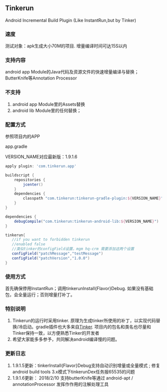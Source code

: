 ## Tinkerun
Android Incremental Build Plugin (Like InstantRun,but by Tinker)

### 速度
测试对象：apk生成大小70M的项目. 增量编译时间可达15S以内

### 支持内容
android app Module的Java代码及资源文件的快速增量编译与替换；
ButterKnife等Annotation Processor

### 不支持
1. android app Module里的Assets替换
2. android lib Module里的任何替换；

### 配置方式
参照项目内的APP

app.gradle  

VERSION_NAME对应最新版：1.9.1.6

```gradle
apply plugin: 'com.tinkerun.app'

buildscript {
    repositories {
        jcenter()
    }
    dependencies {
        classpath "com.tinkerun:tinkerun-gradle-plugin:${VERSION_NAME}"
    }
}

dependencies {
    debugCompile("com.tinkerun:tinkerun-android-lib:${VERSION_NAME}")
}

tinkerun{
   //if you want to forbidden tinkerun
   //enabled false
   //类似tinker的configField设置，mgm hq-crm 需要添加这两个设置
   configField("patchMessage","testMessage")
   configField("patchVersion","1.0.0")
}

```

### 使用方式
首先确保停用InstantRun；调用tinkerunInstall{Flavor}Debug.  如果没有基础包，会全量运行；否则增量打补丁。


### 特别说明
1. Tinkerun的运行时采用tinker. 原理为生成tinker所使用的补丁，以实现代码替换/冷启动。gradle插件也大多来自[Tinker](https://github.com/Tencent/tinker). 项目内的包名和类名也尽量和Tinker保持一致，以方便熟悉Tinker的开发者
2. 希望大家能多多参予，共同解决android编译慢的问题。

### 更新日志
1. 1.9.1.5更新：tinkerInstall{Flavor}Debug支持自动识别增量或全量模式 ; 修复android build tools 3.x模式下tinkerunDex任务报65535的问题
2. 1.9.1.6更新： 2018/2/10 支持butterKnife等通过 android-apt / annotationProcessor 发挥作作用的注解处理工具